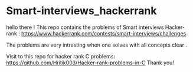 # Smart-interviews_hackerrank

hello there !
This repo contains the problems of Smart interviews Hacker-rank : https://www.hackerrank.com/contests/smart-interviews/challenges

The problems are very intresting when one solves with all concepts clear .

Visit to this repo for hacker rank C problems: https://github.com/Hritik003/Hacker-rank-problems-in-C 
Thank you!

